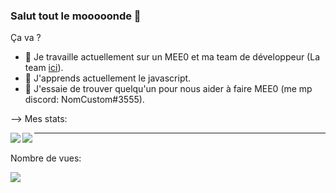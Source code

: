 ### Salut tout le mooooonde 👋


Ça va ?

- 🔭 Je travaille actuellement sur un MEE0 et ma team de développeur  (La team [ici](https://github.com/AnonyBotDev/)).
- 🌱 J'apprends actuellement le javascript.
- 👯 J'essaie de trouver quelqu'un pour nous aider à faire MEE0 (me mp discord: NomCustom#3555).

--> Mes stats:

<img align="left" src="https://github-readme-stats.vercel.app/api?username=JgameDevH&show_icons=true&theme=jolly&count_private=true"/>

<img align="left" src="https://github-readme-stats.vercel.app/api/top-langs/?username=JgameDevH&layout=compact&theme=jolly&count_private=true"/>



---

<p align="center"> 

  <br>Nombre de vues: <br>

  <img src="https://profile-counter.glitch.me/JgameDevH/count.svg" />

</p>


